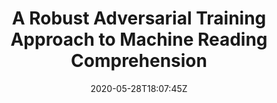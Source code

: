 ---
title: "A Robust Adversarial Training Approach to Machine Reading Comprehension"
authors:
- Kai Liu
- Xin Liu
- An Yang
- Jing Liu
- Jinsong Su
- Sujian Li
- Qiaoqiao She
author_notes:
- "共同一作"
- "共同一作"
- 
- 
- 
- 
- 
date: "2020-05-28T18:07:45Z"
publishDate: "2025-05-28T18:07:45Z"
publication_types: []
publication: "**In Proc. of AAAI 2020.** (CCF-A类)"
---